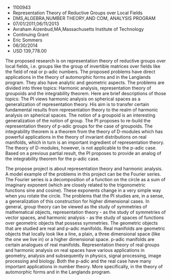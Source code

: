 
* 1100943
* Representation Theory of Reductive Groups over Local Fields
* DMS,ALGEBRA,NUMBER THEORY,AND COM, ANALYSIS PROGRAM
* 07/01/2011,06/11/2013
* Avraham Aizenbud,MA,Massachusetts Institute of Technology
* Continuing Grant
* Eric Sommers
* 06/30/2014
* USD 139,778.00

The proposed research is on representation theory of reductive groups over local
fields, i.e. groups like the group of invertible matrices over fields like the
field of real or p-adic numbers. The proposed problems have direct applications
in the theory of automorphic forms and in the Langlands program. They also have
analytic and geometric aspects. The problems are divided into three topics:
Harmonic analysis, representation theory of groupoids and the integrability
theorem. Here are brief descriptions of those topics: The PI views harmonic
analysis on spherical spaces as a generalization of representation theory. His
aim is to transfer certain fundamental results from representation theory to the
realm of harmonic analysis on spherical spaces. The notion of a groupoid is an
interesting generalization of the notion of group. The PI proposes to re-build
the representation theory of p-adic groups for the case of groupoids. The
integrability theorem is a theorem from the theory of D-modules which has
powerful applications in the theory of invariant distributions on real
manifolds, which in turn is an important ingredient of representation theory.
The theory of D-modules, however, is not applicable to the p-adic case. Based on
a previous partial result, the PI proposes to provide an analog of the
integrability theorem for the p-adic case.

The propose project is about representation theory and harmonic analysis. A
model example of the problems in this project can be the Fourier series. The
Fourier series is a decomposition of a function on the circle as a sum of
imaginary exponent (which are closely related to the trigonometric functions
sine and cosine). These exponents change in a very simple way when you rotate
the circle. The problems that the PI studies are, in a sense, a generalization
of this construction for higher dimensional cases. In general, group theory can
be viewed as the study of symmetries of mathematical objects, representation
theory - as the study of symmetries of vector spaces, and harmonic analysis - as
the study of spaces of functions over geometric objects that possess symmetries.
The geometric objects that are studied are real and p-adic manifolds. Real
manifolds are geometric objects that locally look like a line, a plain, a three
dimensional space (like the one we live in) or a higher dimensional space.
p-adic manifolds are certain analogues of real manifolds. Representation theory
of real groups and harmonic analysis on real spaces have various applications in
geometry, analysis and subsequently in physics, signal processing, image
processing and biology. Both the p-adic and the real case have many important
applications in number theory. More specifically, in the theory of automorphic
forms and in the Langlands program.
